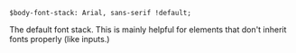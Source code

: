 ```
$body-font-stack: Arial, sans-serif !default;
```

The default font stack. This is mainly helpful for elements that don't inherit fonts properly (like inputs.)
